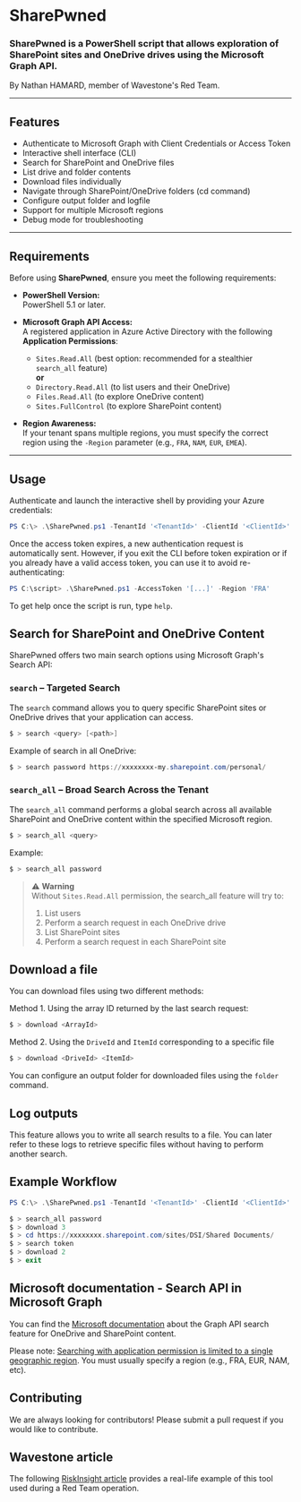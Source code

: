 # SharePwned

### SharePwned is a PowerShell script that allows exploration of SharePoint sites and OneDrive drives using the Microsoft Graph API.  
By Nathan HAMARD, member of Wavestone's Red Team.

---

## Features

- Authenticate to Microsoft Graph with Client Credentials or Access Token
- Interactive shell interface (CLI)
- Search for SharePoint and OneDrive files
- List drive and folder contents
- Download files individually
- Navigate through SharePoint/OneDrive folders (cd command)
- Configure output folder and logfile
- Support for multiple Microsoft regions
- Debug mode for troubleshooting

---

## Requirements

Before using **SharePwned**, ensure you meet the following requirements:

- **PowerShell Version:**  
  PowerShell 5.1 or later.

- **Microsoft Graph API Access:**  
  A registered application in Azure Active Directory with the following **Application Permissions**:
  - `Sites.Read.All` (best option: recommended for a stealthier `search_all` feature)
  <br>**or**<br>
  - `Directory.Read.All` (to list users and their OneDrive)
  - `Files.Read.All` (to explore OneDrive content)
  - `Sites.FullControl` (to explore SharePoint content)

- **Region Awareness:**  
  If your tenant spans multiple regions, you must specify the correct region using the `-Region` parameter (e.g., `FRA`, `NAM`, `EUR`, `EMEA`).

---

## Usage

Authenticate and launch the interactive shell by providing your Azure credentials:

```powershell
PS C:\> .\SharePwned.ps1 -TenantId '<TenantId>' -ClientId '<ClientId>' -ClientSecret '<ClientSecret>' -Region 'FRA'

```

Once the access token expires, a new authentication request is automatically sent.
However, if you exit the CLI before token expiration or if you already have a valid access token, you can use it to avoid re-authenticating:

```powershell
PS C:\script> .\SharePwned.ps1 -AccessToken '[...]' -Region 'FRA'
```

To get help once the script is run, type `help`.

## Search for SharePoint and OneDrive Content
SharePwned offers two main search options using Microsoft Graph's Search API:

### `search` – Targeted Search

The `search` command allows you to query specific SharePoint sites or OneDrive drives that your application can access.
```powershell
$ > search <query> [<path>]
```

Example of search in all OneDrive:
```powershell
$ > search password https://xxxxxxxx-my.sharepoint.com/personal/
```

### `search_all` – Broad Search Across the Tenant

The `search_all` command performs a global search across all available SharePoint and OneDrive content within the specified Microsoft region.
```powershell
$ > search_all <query>
```

Example:
```powershell
$ > search_all password
```

> ⚠️ **Warning**  
> Without `Sites.Read.All` permission, the search_all feature will try to:
> 1. List users
> 2. Perform a search request in each OneDrive drive
> 3. List SharePoint sites
> 4. Perform a search request in each SharePoint site


## Download a file
You can download files using two different methods:

Method 1. Using the array ID returned by the last search request:

```powershell
$ > download <ArrayId>
```

Method 2. Using the `DriveId` and `ItemId` corresponding to a specific file

```powershell
$ > download <DriveId> <ItemId>
```

You can configure an output folder for downloaded files using the `folder` command.

## Log outputs
This feature allows you to write all search results to a file.
You can later refer to these logs to retrieve specific files without having to perform another search.

## Example Workflow
```powershell
PS C:\> .\SharePwned.ps1 -TenantId '<TenantId>' -ClientId '<ClientId>' -ClientSecret '<ClientSecret>' -Region 'EUR'

$ > search_all password
$ > download 3
$ > cd https://xxxxxxxx.sharepoint.com/sites/DSI/Shared Documents/
$ > search token
$ > download 2
$ > exit
```

## Microsoft documentation - Search API in Microsoft Graph
You can find the [Microsoft documentation](https://learn.microsoft.com/en-us/graph/search-concept-files#example-4-search-all-content-in-onedrive-and-sharepoint) about the Graph API search feature for OneDrive and SharePoint content. 

Please note: [Searching with application permission is limited to a single geographic region](https://learn.microsoft.com/en-us/graph/search-concept-searchall). You must usually specify a region (e.g., FRA, EUR, NAM, etc).

## Contributing
We are always looking for contributors!
Please submit a pull request if you would like to contribute.

## Wavestone article
The following [RiskInsight article](https://www.riskinsight-wavestone.com/) provides a real-life example of this tool used during a Red Team operation.

